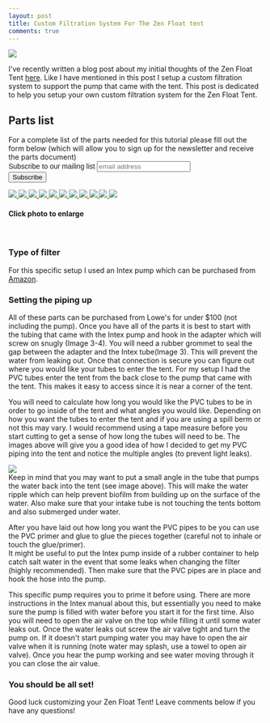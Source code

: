 ```yaml
---
layout: post
title: Custom Filtration System For The Zen Float tent
comments: true
---
```

<a href="{{ site.baseurl }}/images/custom_filter/IMG_7073.jpg" data-lightbox="gallery2" title="Pump view">
    <img class="img50" src="{{ site.baseurl }}/images/custom_filter/rsz_IMG_7073.jpg">
</a>

I've recently written a blog post about my initial thoughts of the Zen Float Tent <a href="{{ site.baseurl }}/2015/09/Thoughts_About_the_Zen_Float_Tent">here</a>.  Like I have mentioned in this post I setup a custom filtration system to support the pump that came with the tent.  This post is dedicated to help you setup your own custom filtration system for the Zen Float Tent.


<h2>Parts list</h2>
For a complete list of the parts needed for this tutorial please fill out the form below (which will allow you to sign up for the newsletter and receive the parts document)

<link href="//cdn-images.mailchimp.com/embedcode/slim-081711.css" rel="stylesheet" type="text/css">
<style type="text/css">
    #mc_embed_signup{ clear:left; font:14px Helvetica,Arial,sans-serif; }
	/* Add your own MailChimp form style overrides in your site stylesheet or in this style block.
	   We recommend moving this block and the preceding CSS link to the HEAD of your HTML file. */
</style>
<div id="mc_embed_signup">
<form action="//floatgeek.us11.list-manage.com/subscribe/post?u=23d4e2d4dc565ca74304ccf58&amp;id=3fe45437f2" method="post" id="mc-embedded-subscribe-form" name="mc-embedded-subscribe-form" class="validate" target="_blank" novalidate>
    <div id="mc_embed_signup_scroll">
	<label for="mce-EMAIL">Subscribe to our mailing list</label>
	<input type="email" value="" name="EMAIL" class="email" id="mce-EMAIL" placeholder="email address" required>
    <div style="position: absolute; left: -5000px;"><input type="text" name="b_23d4e2d4dc565ca74304ccf58_3fe45437f2" tabindex="-1" value=""></div>
    <div class="clear"><input type="submit" value="Subscribe" name="subscribe" id="mc-embedded-subscribe" class="button"></div>
    </div>
</form>
</div>


<a href="{{ site.baseurl }}/images/custom_filter/IMG_7046.jpg" data-lightbox="gallery2" title="Tube">
    <img class="img50" src="{{ site.baseurl }}/images/custom_filter/rsz_IMG_7046.jpg">
</a>
<a href="{{ site.baseurl }}/images/custom_filter/IMG_7059.jpg" data-lightbox="gallery2" title="Parts">
    <img class="img50" src="{{ site.baseurl }}/images/custom_filter/rsz_IMG_7059.jpg">
</a>
<a href="{{ site.baseurl }}/images/custom_filter/IMG_7060.jpg" data-lightbox="gallery2" title="Rubber insert">
    <img class="img50" src="{{ site.baseurl }}/images/custom_filter/rsz_IMG_7060.jpg">
</a>
<a href="{{ site.baseurl }}/images/custom_filter/IMG_7062.jpg" data-lightbox="gallery2" title="Size Converter">
    <img class="img50" src="{{ site.baseurl }}/images/custom_filter/rsz_IMG_7062.jpg">
</a>
<a href="{{ site.baseurl }}/images/custom_filter/IMG_7063.jpg" data-lightbox="gallery2" title="Tube">
    <img class="img50" src="{{ site.baseurl }}/images/custom_filter/rsz_IMG_7063.jpg">
</a>
<a href="{{ site.baseurl }}/images/custom_filter/IMG_7064.jpg" data-lightbox="gallery2" title="Cutting PVC">
    <img class="img50" src="{{ site.baseurl }}/images/custom_filter/rsz_IMG_7064.jpg">
</a>
<a href="{{ site.baseurl }}/images/custom_filter/IMG_7066.jpg" data-lightbox="gallery2" title="Connecting PVC">
    <img class="img50" src="{{ site.baseurl }}/images/custom_filter/rsz_IMG_7066.jpg">
</a>
<a href="{{ site.baseurl }}/images/custom_filter/IMG_7067.jpg" data-lightbox="gallery2" title="Connecting PVC #2">
    <img class="img50" src="{{ site.baseurl }}/images/custom_filter/rsz_IMG_7067.jpg">
</a>
<a href="{{ site.baseurl }}/images/custom_filter/IMG_7068.jpg" data-lightbox="gallery2" title="Angle of pipe view">
    <img class="img50" src="{{ site.baseurl }}/images/custom_filter/rsz_IMG_7068.jpg">
</a>
<a href="{{ site.baseurl }}/images/custom_filter/IMG_7071.jpg" data-lightbox="gallery2" title="Hooking it into tent">
    <img class="img50" src="{{ site.baseurl }}/images/custom_filter/rsz_IMG_7071.jpg">
</a>
<a href="{{ site.baseurl }}/images/custom_filter/IMG_7072.jpg" data-lightbox="gallery2" title="Finishing touches">
    <img class="img50" src="{{ site.baseurl }}/images/custom_filter/rsz_IMG_7072.jpg">
</a>


<h4>Click photo to enlarge</h4>
<br>

<h3>Type of filter</h3>
For this specific setup I used an Intex pump which can be purchased from <a href="http://www.amazon.com/gp/product/B005QIYM6E?keywords=intex&qid=1446321354&ref_=sr_ph&sr=1">Amazon</a>. 

<h3>Setting the piping up</h3>
All of these parts can be purchased from Lowe's for under $100 (not including the pump).  Once you have all of the parts it is best to start with the tubing that came with the Intex pump and hook in the adapter which will screw on snugly (Image 3-4). You will need a rubber grommet to seal the gap between the adapter and the Intex tube(Image 3).  This will prevent the water from leaking out.  Once that connection is secure you can figure out where you would like your tubes to enter the tent.  For my setup I had the PVC tubes enter the tent from the back close to the pump that came with the tent.  This makes it easy to access since it is near a corner of the tent.

You will need to calculate how long you would like the PVC tubes to be in order to go inside of the tent and what angles you would like.  Depending on how you want the tubes to enter the tent and if you are using a spill berm or not this may vary.  I would recommend using a tape measure before you start cutting to get a sense of how long the tubes will need to be.  The images above will give you a good idea of how I decided to get my PVC piping into the tent and notice the multiple angles (to prevent light leaks).  

<a href="{{ site.baseurl }}/images/custom_filter/IMG_7068.jpg" data-lightbox="gallery2" title="Angled pipe">
    <img class="img50" src="{{ site.baseurl }}/images/custom_filter/IMG_7068.jpg">
</a>
<br>
Keep in mind that you may want to put a small angle in the tube that pumps the water back into the tent (see image above). This will make the water ripple which can help prevent biofilm from building up on the surface of the water.  Also make sure that your intake tube is not touching the tents bottom and also submerged under water.  

After you have laid out how long you want the PVC pipes to be you can use the PVC primer and glue to glue the pieces together (careful not to inhale or touch the glue/primer).  
It might be useful to put the Intex pump inside of a rubber container to help catch salt water in the event that some leaks when changing the filter (highly recommended).  Then make sure that the PVC pipes are in place and hook the hose into the pump.  

This specific pump requires you to prime it before using. There are more instructions in the Intex manual about this, but essentially you need to make sure the pump is filled with water before you start it for the first time.  Also you will need to open the air valve on the top while filling it until some water leaks out.  Once the water leaks out screw the air valve tight and turn the pump on.  If it doesn't start pumping water you may have to open the air valve when it is running (note water may splash, use a towel to open air valve).  Once you hear the pump working and see water moving through it you can close the air value.  

<h3>You should be all set!</h3>

Good luck customizing your Zen Float Tent!  Leave comments below if you have any questions!
